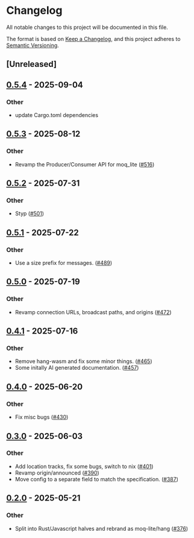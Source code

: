 # Changelog

All notable changes to this project will be documented in this file.

The format is based on [Keep a Changelog](https://keepachangelog.com/en/1.0.0/),
and this project adheres to [Semantic Versioning](https://semver.org/spec/v2.0.0.html).

## [Unreleased]

## [0.5.4](https://github.com/kixelated/moq/compare/hang-v0.5.3...hang-v0.5.4) - 2025-09-04

### Other

- update Cargo.toml dependencies

## [0.5.3](https://github.com/kixelated/moq/compare/hang-v0.5.2...hang-v0.5.3) - 2025-08-12

### Other

- Revamp the Producer/Consumer API for moq_lite ([#516](https://github.com/kixelated/moq/pull/516))

## [0.5.2](https://github.com/kixelated/moq/compare/hang-v0.5.1...hang-v0.5.2) - 2025-07-31

### Other

- Styp ([#501](https://github.com/kixelated/moq/pull/501))

## [0.5.1](https://github.com/kixelated/moq/compare/hang-v0.5.0...hang-v0.5.1) - 2025-07-22

### Other

- Use a size prefix for messages. ([#489](https://github.com/kixelated/moq/pull/489))

## [0.5.0](https://github.com/kixelated/moq/compare/hang-v0.4.1...hang-v0.5.0) - 2025-07-19

### Other

- Revamp connection URLs, broadcast paths, and origins ([#472](https://github.com/kixelated/moq/pull/472))

## [0.4.1](https://github.com/kixelated/moq/compare/hang-v0.4.0...hang-v0.4.1) - 2025-07-16

### Other

- Remove hang-wasm and fix some minor things. ([#465](https://github.com/kixelated/moq/pull/465))
- Some initally AI generated documentation. ([#457](https://github.com/kixelated/moq/pull/457))

## [0.4.0](https://github.com/kixelated/moq/compare/hang-v0.3.0...hang-v0.4.0) - 2025-06-20

### Other

- Fix misc bugs ([#430](https://github.com/kixelated/moq/pull/430))

## [0.3.0](https://github.com/kixelated/moq/compare/hang-v0.2.0...hang-v0.3.0) - 2025-06-03

### Other

- Add location tracks, fix some bugs, switch to nix ([#401](https://github.com/kixelated/moq/pull/401))
- Revamp origin/announced ([#390](https://github.com/kixelated/moq/pull/390))
- Move config to a separate field to match the specification. ([#387](https://github.com/kixelated/moq/pull/387))

## [0.2.0](https://github.com/kixelated/moq/compare/hang-v0.1.0...hang-v0.2.0) - 2025-05-21

### Other

- Split into Rust/Javascript halves and rebrand as moq-lite/hang ([#376](https://github.com/kixelated/moq/pull/376))
